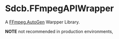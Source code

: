 Sdcb.FFmpegAPIWrapper
=====================

A [FFmpeg.AutoGen](https://github.com/Ruslan-B/FFmpeg.AutoGen) Warpper Library.  

**NOTE** not recommended in production environments,
